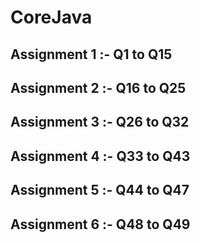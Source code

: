 # CoreJava
## Assignment 1 :- Q1 to Q15
## Assignment 2 :- Q16 to Q25
## Assignment 3 :- Q26 to Q32
## Assignment 4 :- Q33 to Q43
## Assignment 5 :- Q44 to Q47
## Assignment 6 :- Q48 to Q49
